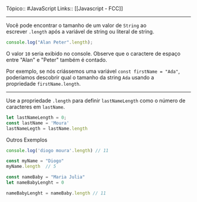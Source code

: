 Tópico:: #JavaScript 
Links:: [[Javascript - FCC]]

---
Você pode encontrar o tamanho de um valor de `String` ao escrever `.length` após a variável de string ou literal de string.

```js
console.log("Alan Peter".length);
```

O valor `10` seria exibido no console. Observe que o caractere de espaço entre "Alan" e "Peter" também é contado.

Por exemplo, se nós criássemos uma variável `const firstName = "Ada"`, poderíamos descobrir qual o tamanho da string `Ada` usando a propriedade `firstName.length`.

---

Use a propriedade `.length` para definir `lastNameLength` como o número de caracteres em `lastName`.

```js
let lastNameLength = 0;
const lastName = 'Moura'
lastNameLegth = lastName.length
```


Outros Exemplos
```js
console.log('diogo moura'.length) // 11

const myName = "Diogo"
myName.length  // 5

const nameBaby = "Maria Julia"
let nameBabyLenght = 0

nameBabyLenght = nameBaby.length // 11

	
```